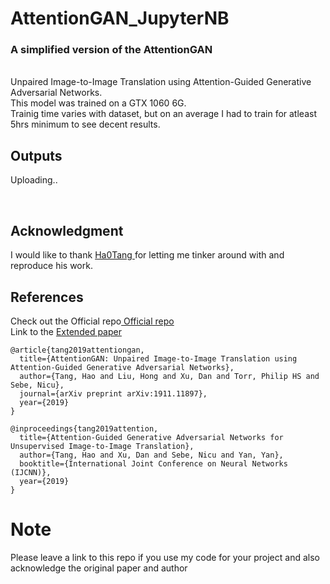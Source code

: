 # AttentionGAN_JupyterNB
### A simplified version of the AttentionGAN 
<br>
Unpaired Image-to-Image Translation using Attention-Guided Generative Adversarial Networks.<br>
This model was trained on a GTX 1060 6G.<br>
Trainig time varies with dataset, but on an average I had to train for atleast 5hrs minimum to see decent results. 

<br>

## Outputs <br>
Uploading..

<br>

## Acknowledgment <br>
I would like to thank <a href='https://github.com/Ha0Tang'> Ha0Tang </a> for letting me tinker around with and reproduce his work.

## References <br>
Check out the Official repo<a href='https://github.com/Ha0Tang/AttentionGAN'> Official repo </a><br>
Link to the <a href='https://128.84.21.199/abs/1911.11897'> Extended paper </a><br>
```
@article{tang2019attentiongan,
  title={AttentionGAN: Unpaired Image-to-Image Translation using Attention-Guided Generative Adversarial Networks},
  author={Tang, Hao and Liu, Hong and Xu, Dan and Torr, Philip HS and Sebe, Nicu},
  journal={arXiv preprint arXiv:1911.11897},
  year={2019}
}

@inproceedings{tang2019attention,
  title={Attention-Guided Generative Adversarial Networks for Unsupervised Image-to-Image Translation},
  author={Tang, Hao and Xu, Dan and Sebe, Nicu and Yan, Yan},
  booktitle={International Joint Conference on Neural Networks (IJCNN)},
  year={2019}
}
```
# Note
Please leave a link to this repo if you use my code for your project and also acknowledge the original paper and author
